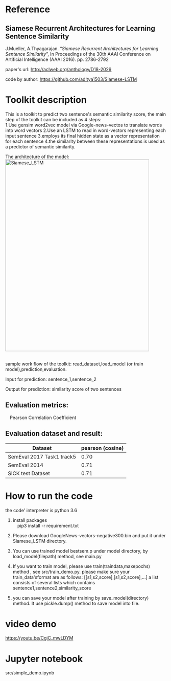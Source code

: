 Reference
========

Siamese Recurrent Architectures for Learning Sentence Similarity
-------------------

J.Mueller, A.Thyagarajan. “_Siamese Recurrent Architectures for Learning Sentence Similarity_”, In Proceedings of the 30th AAAI Conference on Artificial Intelligence (AAAI 2016). pp. 2786-2792

paper's url: http://aclweb.org/anthology/D18-2029

code by author: https://github.com/aditya1503/Siamese-LSTM

Toolkit description
==================
This is a toolkit to predict two sentence's semantic similarity score, the main step of the toolkit can be included as 4 steps:  
1.Use gensim word2vec model via Google-news-vectos to translate words into word vectors
2.Use an LSTM to read in word-vectors representing each input sentence 
3.employs its final hidden state as a vector representation for each sentence
4.the similarity between these representations is used as a predictor of semantic similarity.

The architecture of the model:  
<img src="https://github.com/JoeyJoey/ditk/blob/develop/text/similarity/Siamese_LSTM/picture/Siamese_LSTM.jpg" width="450" height="600" alt="Siamese_LSTM"/>     
<br>

sample work flow of the toolkit: read_dataset,load_model (or train model),prediction,evaluation.

Input for prediction: sentence_1,sentence_2

Output for prediction: similarity score of two sentences

Evaluation metrics:  
------------------
&emsp;Pearson Correlation Coefficient
 
Evaluation dataset and result:
------------------------------

| Dataset       | pearson (cosine) |
| ------------- | -------------    |
| SemEval 2017 Task1 track5 | 0.70 | 
| SemEval 2014              | 0.71 |
| SICK test Dataset         | 0.71 |


How to run the code
==================
 the code' interpreter is python 3.6
  1. install packages  
  &emsp;pip3 install -r requirement.txt
  2. Please download GoogleNews-vectors-negative300.bin and put it under Siamese_LSTM directory.
  
  3. You can use trained model bestsem.p under model directory, by load_model(filepath) method, see main.py
  4. If you want to train model, please use train(traindata,maxepochs) method , see src/train_demo.py. please make sure your train_data'sformat are as follows:
  [[s1,s2,score],[s1,s2,score],...] a list consists of several lists which contains sentence1,sentence2,similarity_score
  5. you can save your model after training by save_model(directory) method. It use pickle.dump() method to save model into file.

video demo
==========
https://youtu.be/CgiC_mwLDYM

Jupyter notebook
================
src/simple_demo.ipynb















  


